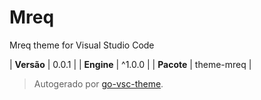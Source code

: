 # Mreq

Mreq theme for Visual Studio Code

| **Versão** | 0.0.1 |
| **Engine** | ^1.0.0 |
| **Pacote** | theme-mreq |

> Autogerado por [go-vsc-theme](https://github.com/natalbu/go-vsc-theme).
